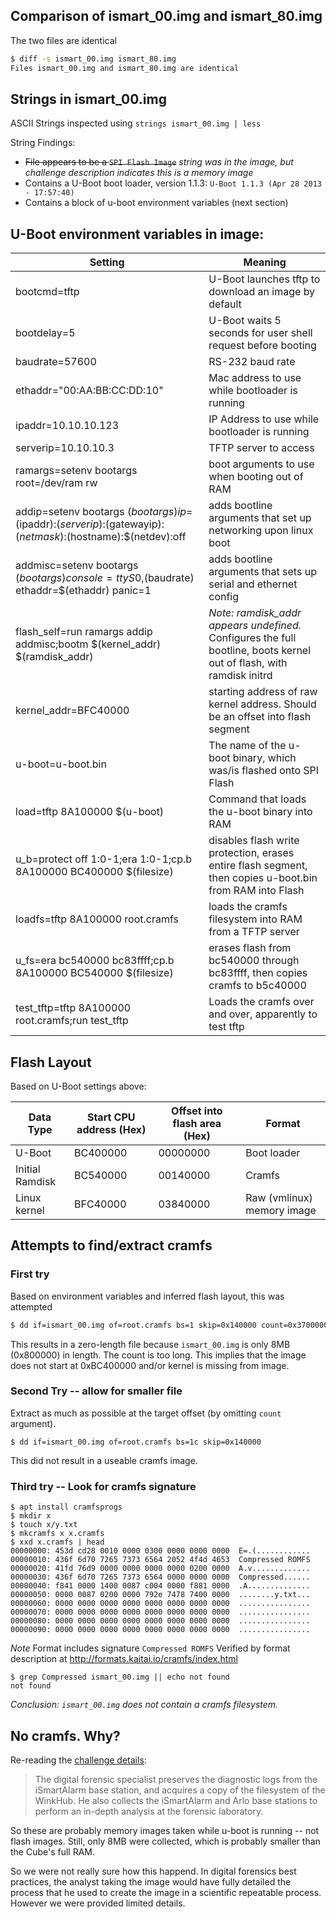 ## Comparison of ismart_00.img and ismart_80.img

The two files are identical
```bash
$ diff -s ismart_00.img ismart_80.img 
Files ismart_00.img and ismart_80.img are identical
```

## Strings in ismart_00.img

ASCII Strings inspected using `strings ismart_00.img | less`

String Findings:
   * ~~File appears to be a `SPI Flash Image`~~ _string was in the image, but challenge description indicates this is a memory image_
   * Contains a U-Boot boot loader, version 1.1.3: `U-Boot 1.1.3 (Apr 28 2013 - 17:57:40)`
   * Contains a block of u-boot environment variables (next section)

## U-Boot environment variables in image:

|Setting | Meaning |
|--------|---------|
|bootcmd=tftp | U-Boot launches tftp to download an image by default |
|bootdelay=5 | U-Boot waits 5 seconds for user shell request before booting |
|baudrate=57600 | RS-232 baud rate |
|ethaddr="00:AA:BB:CC:DD:10"  | Mac address to use while bootloader is running |
|ipaddr=10.10.10.123 | IP Address to use while bootloader is running |
|serverip=10.10.10.3 | TFTP server to access |
|ramargs=setenv bootargs root=/dev/ram rw    | boot arguments to use when booting out of RAM |
|addip=setenv bootargs $(bootargs) ip=$(ipaddr):$(serverip):$(gatewayip):$(netmask):$(hostname):$(netdev):off | adds bootline arguments that set up networking upon linux boot |
|addmisc=setenv bootargs $(bootargs) console=ttyS0,$(baudrate) ethaddr=$(ethaddr) panic=1 | adds bootline arguments that sets up serial and ethernet config |
|flash_self=run ramargs addip addmisc;bootm $(kernel_addr) $(ramdisk_addr) | _Note: ramdisk_addr appears undefined._  Configures the full bootline, boots kernel out of flash, with ramdisk initrd |
|kernel_addr=BFC40000 | starting address of raw kernel address. Should be an offset into flash segment |
|u-boot=u-boot.bin |  The name of the u-boot binary, which was/is flashed onto SPI Flash |
|load=tftp 8A100000 $(u-boot) | Command that loads the u-boot binary into RAM |
|u_b=protect off 1:0-1;era 1:0-1;cp.b 8A100000 BC400000 $(filesize) | disables flash write protection, erases entire flash segment, then copies u-boot.bin from RAM into Flash |
|loadfs=tftp 8A100000 root.cramfs | loads the cramfs filesystem into RAM from a TFTP server |
|u_fs=era bc540000 bc83ffff;cp.b 8A100000 BC540000 $(filesize) | erases flash from bc540000 through bc83ffff, then copies cramfs to b5c40000 |
|test_tftp=tftp 8A100000 root.cramfs;run test_tftp | Loads the cramfs over and over, apparently to test tftp |

## Flash Layout

Based on U-Boot settings above:

| Data Type       | Start CPU address (Hex) | Offset into flash area (Hex) | Format |
|-----------------|-------------------------|------------------------|--------|
| U-Boot          | BC400000                | 00000000               | Boot loader                | 
| Initial Ramdisk | BC540000                | 00140000               | Cramfs |
| Linux kernel    | BFC40000                | 03840000               | Raw (vmlinux) memory image |

## Attempts to find/extract cramfs
### First try
Based on environment variables and inferred flash layout, this was attempted
```bash
$ dd if=ismart_00.img of=root.cramfs bs=1 skip=0x140000 count=0x3700000
```

This results in a zero-length file because `ismart_00.img` is only 8MB (0x800000) in length.
The count is too long.  This implies that the image does not start at 0xBC400000 and/or kernel is missing from image.

### Second Try -- allow for smaller file

Extract as much as possible at the target offset (by omitting `count` argument).
```
$ dd if=ismart_00.img of=root.cramfs bs=1c skip=0x140000
```
This did not result in a useable cramfs image.

### Third try -- Look for cramfs signature

```
$ apt install cramfsprogs
$ mkdir x
$ touch x/y.txt
$ mkcramfs x x.cramfs
$ xxd x.cramfs | head
00000000: 453d cd28 0010 0000 0300 0000 0000 0000  E=.(............
00000010: 436f 6d70 7265 7373 6564 2052 4f4d 4653  Compressed ROMFS
00000020: 41fd 76d9 0000 0000 0000 0000 0200 0000  A.v.............
00000030: 436f 6d70 7265 7373 6564 0000 0000 0000  Compressed......
00000040: f841 0000 1400 0087 c004 0000 f881 0000  .A..............
00000050: 0000 0087 0200 0000 792e 7478 7400 0000  ........y.txt...
00000060: 0000 0000 0000 0000 0000 0000 0000 0000  ................
00000070: 0000 0000 0000 0000 0000 0000 0000 0000  ................
00000080: 0000 0000 0000 0000 0000 0000 0000 0000  ................
00000090: 0000 0000 0000 0000 0000 0000 0000 0000  ................
```
*Note* Format includes signature `Compressed ROMFS`
Verified by format description at http://formats.kaitai.io/cramfs/index.html

```
$ grep Compressed ismart_00.img || echo not found
not found
```

*Conclusion: `ismart_00.img` does not contain a cramfs filesystem.*

## No cramfs.  Why?

Re-reading the [challenge details](https://github.com/dfrws/dfrws2018-challenge/blob/master/challenge-details):

> The digital forensic specialist preserves the diagnostic logs from the iSmartAlarm base station, and acquires a copy of the filesystem of the WinkHub. He also collects the iSmartAlarm and Arlo base stations to perform an in-depth analysis at the forensic laboratory.

So these are probably memory images taken while u-boot is running -- not flash images.  Still, only 8MB were collected, which is probably smaller than the Cube's full RAM.  

So we were not really sure how this happend.  In digital forensics best practices, the analyst taking the image would have fully detailed the process that he used to create the image in a scientific repeatable process.  However we were provided limited details.